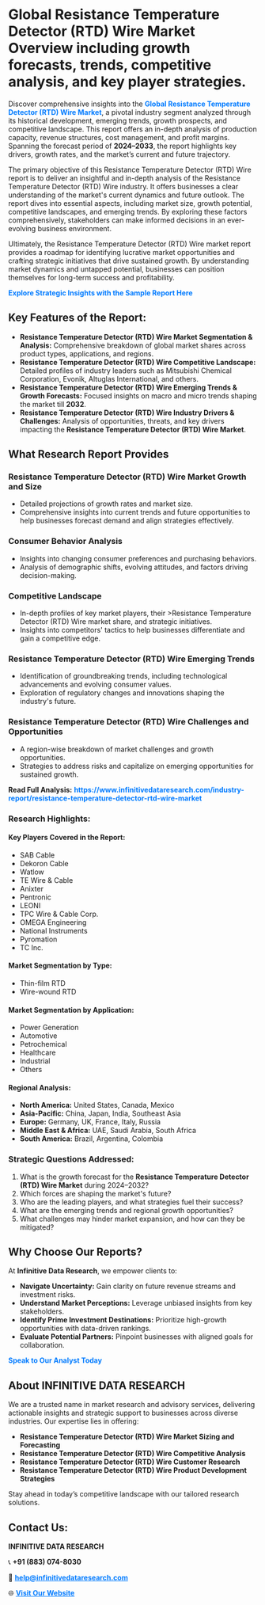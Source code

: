<h1>Global Resistance Temperature Detector (RTD) Wire Market Overview including growth forecasts, trends, competitive analysis, and key player strategies.</h1>
<p>
Discover comprehensive insights into the 
<a href="https://www.infinitivedataresearch.com/industry-report/resistance-temperature-detector-rtd-wire-market" rel="dofollow" style="color: #007BFF; text-decoration: none;"><strong>Global Resistance Temperature Detector (RTD) Wire Market</strong></a>, a pivotal industry segment analyzed through its historical development, emerging trends, growth prospects, and competitive landscape. This report offers an in-depth analysis of production capacity, revenue structures, cost management, and profit margins. Spanning the forecast period of <strong>2024–2033</strong>, the report highlights key drivers, growth rates, and the market’s current and future trajectory.
</p>
<p>
The primary objective of this Resistance Temperature Detector (RTD) Wire report is to deliver an insightful and in-depth analysis of the Resistance Temperature Detector (RTD) Wire industry. It offers businesses a clear understanding of the market's current dynamics and future outlook. The report dives into essential aspects, including market size, growth potential, competitive landscapes, and emerging trends. By exploring these factors comprehensively, stakeholders can make informed decisions in an ever-evolving business environment.
</p>
<p>
Ultimately, the Resistance Temperature Detector (RTD) Wire market report provides a roadmap for identifying lucrative market opportunities and crafting strategic initiatives that drive sustained growth. By understanding market dynamics and untapped potential, businesses can position themselves for long-term success and profitability.
</p>
<p>
<a href="https://www.infinitivedataresearch.com/request-sample/reportId=106472" style="color: #007BFF; text-decoration: none;"><strong>Explore Strategic Insights with the Sample Report Here</strong></a>
</p>

<h2>Key Features of the Report:</h2>
<ul>
<li><strong>Resistance Temperature Detector (RTD) Wire Market Segmentation & Analysis:</strong> Comprehensive breakdown of global market shares across product types, applications, and regions.</li>
<li><strong>Resistance Temperature Detector (RTD) Wire Competitive Landscape:</strong> Detailed profiles of industry leaders such as Mitsubishi Chemical Corporation, Evonik, Altuglas International, and others.</li>
<li><strong>Resistance Temperature Detector (RTD) Wire Emerging Trends & Growth Forecasts:</strong> Focused insights on macro and micro trends shaping the market till <strong>2032</strong>.</li>
<li><strong>Resistance Temperature Detector (RTD) Wire Industry Drivers & Challenges:</strong> Analysis of opportunities, threats, and key drivers impacting the <strong>Resistance Temperature Detector (RTD) Wire Market</strong>.</li>
</ul>

<h2>What Research Report Provides</h2>
<h3>Resistance Temperature Detector (RTD) Wire Market Growth and Size</h3>
<ul>
<li>Detailed projections of growth rates and market size.</li>
<li>Comprehensive insights into current trends and future opportunities to help businesses forecast demand and align strategies effectively.</li>
</ul>

<h3>Consumer Behavior Analysis</h3>
<ul>
<li>Insights into changing consumer preferences and purchasing behaviors.</li>
<li>Analysis of demographic shifts, evolving attitudes, and factors driving decision-making.</li>
</ul>

<h3>Competitive Landscape</h3>
<ul>
<li>In-depth profiles of key market players, their >Resistance Temperature Detector (RTD) Wire market share, and strategic initiatives.</li>
<li>Insights into competitors' tactics to help businesses differentiate and gain a competitive edge.</li>
</ul>

<h3>Resistance Temperature Detector (RTD) Wire Emerging Trends</h3>
<ul>
<li>Identification of groundbreaking trends, including technological advancements and evolving consumer values.</li>
<li>Exploration of regulatory changes and innovations shaping the industry's future.</li>
</ul>

<h3>Resistance Temperature Detector (RTD) Wire Challenges and Opportunities</h3>
<ul>
<li>A region-wise breakdown of market challenges and growth opportunities.</li>
<li>Strategies to address risks and capitalize on emerging opportunities for sustained growth.</li>
</ul>
<p><strong>Read Full Analysis:</strong> <a href="https://www.infinitivedataresearch.com/industry-report/resistance-temperature-detector-rtd-wire-market" rel="dofollow" style="color: #007BFF; text-decoration: none;"><strong>https://www.infinitivedataresearch.com/industry-report/resistance-temperature-detector-rtd-wire-market</strong></a></p>
<h3>Research Highlights:</h3>
<h4>Key Players Covered in the Report:</h4>
<ul><li>SAB Cable</li><li>Dekoron Cable</li><li>Watlow</li><li>TE Wire &amp; Cable</li><li>Anixter</li><li>Pentronic</li><li>LEONI</li><li>TPC Wire &amp; Cable Corp.</li><li>OMEGA Engineering</li><li>National Instruments</li><li>Pyromation</li><li>TC Inc.</li></ul>
<h4>Market Segmentation by Type:</h4>
<ul><li>Thin-film RTD</li><li>Wire-wound RTD</li></ul>
<h4>Market Segmentation by Application:</h4>
<ul><li>Power Generation</li><li>Automotive</li><li>Petrochemical</li><li>Healthcare</li><li>Industrial</li><li>Others</li></ul>

<h4>Regional Analysis:</h4>
<ul>
<li><strong>North America:</strong> United States, Canada, Mexico</li>
<li><strong>Asia-Pacific:</strong> China, Japan, India, Southeast Asia</li>
<li><strong>Europe:</strong> Germany, UK, France, Italy, Russia</li>
<li><strong>Middle East & Africa:</strong> UAE, Saudi Arabia, South Africa</li>
<li><strong>South America:</strong> Brazil, Argentina, Colombia</li>
</ul>

<h3>Strategic Questions Addressed:</h3>
<ol>
<li>What is the growth forecast for the <strong>Resistance Temperature Detector (RTD) Wire Market</strong> during 2024–2032?</li>
<li>Which forces are shaping the market's future?</li>
<li>Who are the leading players, and what strategies fuel their success?</li>
<li>What are the emerging trends and regional growth opportunities?</li>
<li>What challenges may hinder market expansion, and how can they be mitigated?</li>
</ol>

<h2>Why Choose Our Reports?</h2>
<p>At <strong>Infinitive Data Research</strong>, we empower clients to:</p>
<ul>
<li><strong>Navigate Uncertainty:</strong> Gain clarity on future revenue streams and investment risks.</li>
<li><strong>Understand Market Perceptions:</strong> Leverage unbiased insights from key stakeholders.</li>
<li><strong>Identify Prime Investment Destinations:</strong> Prioritize high-growth opportunities with data-driven rankings.</li>
<li><strong>Evaluate Potential Partners:</strong> Pinpoint businesses with aligned goals for collaboration.</li>
</ul>
<p><a href="https://www.infinitivedataresearch.com/industry-report/resistance-temperature-detector-rtd-wire-market" rel="dofollow" style="color: #007BFF; text-decoration: none;"><strong>Speak to Our Analyst Today</strong></a></p>

<h2>About INFINITIVE DATA RESEARCH</h2>
<p>We are a trusted name in market research and advisory services, delivering actionable insights and strategic support to businesses across diverse industries. Our expertise lies in offering:</p>
<ul>
<li><strong>Resistance Temperature Detector (RTD) Wire Market Sizing and Forecasting</strong></li>
<li><strong>Resistance Temperature Detector (RTD) Wire Competitive Analysis</strong></li>
<li><strong>Resistance Temperature Detector (RTD) Wire Customer Research</strong></li>
<li><strong>Resistance Temperature Detector (RTD) Wire Product Development Strategies</strong></li>
</ul>
<p>Stay ahead in today’s competitive landscape with our tailored research solutions.</p>

<h2>Contact Us:</h2>
<p><strong>INFINITIVE DATA RESEARCH</strong></p>
<p>📞 <strong>+91 (883) 074-8030</strong></p>
<p>📧 <strong><a href="mailto:help@infinitivedataresearch.com" style="color: #007BFF;">help@infinitivedataresearch.com</a></strong></p>
<p>🌐 <strong><a href="https://www.infinitivedataresearch.com" rel="dofollow" style="color: #007BFF;">Visit Our Website</a></strong></p>